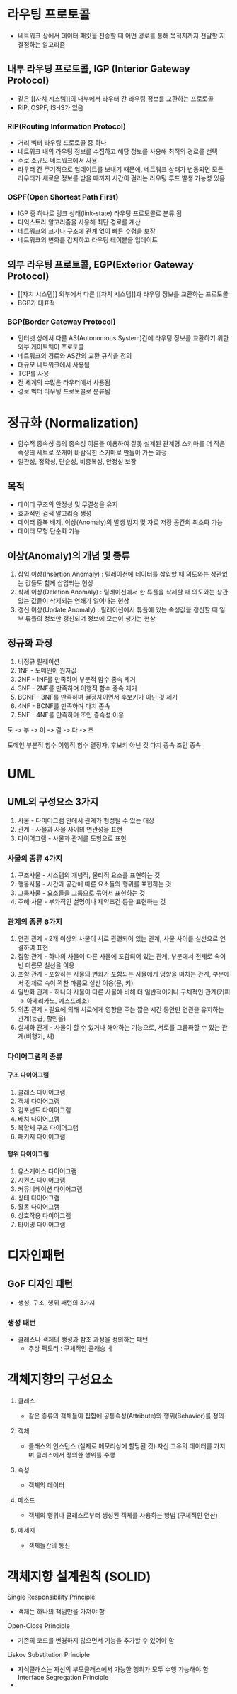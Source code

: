 # 라우팅 프로토콜
- 네트워크 상에서 데이터 패킷을 전송할 때 어떤 경로를 통해 목적지까지 전달할 지 결정하는 알고리즘

## 내부 라우팅 프로토콜, IGP (Interior Gateway Protocol)
- 같은 [[자치 시스템]]의 내부에서 라우터 간 라우팅 정보를 교환하는 프로토콜
- RIP, OSPF, IS-IS가 있음

### RIP(Routing Information Protocol)
- 거리 벡터 라우팅 프로토콜 중 하나
- 네트워크 내의 라우팅 정보를 수집하고 해당 정보를 사용해 최적의 경로를 선택
- 주로 소규모 네트워크에서 사용
- 라우터 간 주기적으로 업데이트를 보내기 때문에, 네트워크 상태가 변동되면 모든 라우터가 새로운 정보를 받을 때까지 시간이 걸리는 라우팅 루프 발생 가능성 있음

### OSPF(Open Shortest Path First)
- IGP 중 하나로 링크 상태(link-state) 라우팅 프로토콜로 분류 됨
- 다익스트라 알고리즘을 사용해 최단 경로를 계산
- 네트워크의 크기나 구조에 관계 없이 빠른 수렴을 보장
- 네트워크의 변화를 감지하고 라우팅 테이블을 업데이트

## 외부 라우팅 프로토콜, EGP(Exterior Gateway Protocol)
- [[자치 시스템]] 외부에서 다른 [[자치 시스템]]과 라우팅 정보를 교환하는 프로토콜
- BGP가 대표적

### BGP(Border Gateway Protocol)
- 인터넷 상에서 다른 AS(Autonomous System)간에 라우팅 정보를 교환하기 위한 외부 게이트웨이 프로토콜
- 네트워크의 경로와 AS간의 교환 규칙을 정의
- 대규모 네트워크에서 사용됨
- TCP를 사용
- 전 세계의 수많은 라우터에서 사용됨
- 경로 벡터 라우팅 프로토콜로 분류됨

# 정규화 (Normalization)
- 함수적 종속성 등의 종속성 이론을 이용하여 잘못 설계된 관계형 스키마를 더 작은 속성의 세트로 쪼개어 바람직한 스키마로 만들어 가는 과정
- 일관성, 정확성, 단순성, 비중복성, 안정성 보장

## 목적
- 데이터 구조의 안정성 및 무결성을 유지
- 효과적인 검색 알고리즘 생성
- 데이터 중복 배제, 이상(Anomaly)의 발생 방지 및 자료 저장 공간의 최소화 가능
- 데이터 모형 단순화 가능

## 이상(Anomaly)의 개념 및 종류

1. 삽입 이상(Insertion Anomaly) : 릴레이션에 데이터를 삽입할 때 의도와는 상관없는 값들도 함께 삽입되는 현상
2. 삭제 이상(Deletion Anomaly) : 릴레이션에서 한 튜플을 삭제할 때 의도와는 상관없는 값들이 삭제되는 연쇄가 일어나는 현상
3. 갱신 이상(Update Anomaly) : 릴레이션에서 튜플에 있는 속성값을 갱신할 때 일부 튜플의 정보만 갱신되며 정보에 모순이 생기는 현상

## 정규화 과정

1. 비정규 릴레이션
2. 1NF - 도메인이 원자값
3. 2NF - 1NF를 만족하며 부분적 함수 종속 제거
4. 3NF - 2NF를 만족하며 이행적 함수 종속 제거
5. BCNF - 3NF를 만족하며 결정자이면서 후보키가 아닌 것 제거
6. 4NF - BCNF를 만족하며 다치 종속
7. 5NF - 4NF를 만족하며 조인 종속성 이용

도 -> 부 -> 이 -> 결 -> 다 -> 조

도메인
부분적 함수
이행적 함수
결정자, 후보키 아닌 것
다치 종속
조인 종속

# UML
## UML의 구성요소 3가지

1. 사물 - 다이어그램 안에서 관계가 형성될 수 있는 대상
2. 관계 - 사물과 사물 사이의 연관성을 표현
3. 다이어그램 - 사물과 관계를 도형으로 표현

### 사물의 종류 4가지

1. 구조사물 - 시스템의 개념적, 물리적 요소를 표현하는 것
2. 행동사물 - 시간과 공간에 따른 요소들의 행위를 표현하는 것
3. 그룹사물 - 요소들을 그룹으로 묶어서 표현하는 것
4. 주해 사물 - 부가적인 설명이나 제약조건 등을 표현하는 것

### 관계의 종류 6가지

1. 연관 관계 - 2개 이상의 사물이 서로 관련되어 있는 관계, 사물 사이를 실선으로 연결하여 표현
2. 집합 관계 - 하나의 사물이 다른 사물에 포함되어 있는 관계, 부분에서 전체로 속이 빈 마름모 실선을 이용
3. 포함 관계 - 포함하는 사물의 변화가 포함되는 사물에게 영향을 미치는 관계, 부분에서 전체로 속이 꽉찬 마름모 실선 이용(문, 키)
4. 일반화 관계 - 하나의 사물이 다른 사물에 비해 더 일반적이거나 구체적인 관계(커피 -> 아메리카노, 에스프레소)
5. 의존 관계 - 필요에 의해 서로에게 영향을 주는 짧은 시간 동안만 연관을 유지하는 관계(등급, 할인율)
6. 실체화 관계 - 사물이 할 수 있거나 해야하는 기능으로, 서로를 그룹화할 수 있는 관계(비행기, 새)

### 다이어그램의 종류

#### 구조 다이어그램
1. 클래스 다이어그램
2. 객체 다이어그램
3. 컴포넌트 다이어그램
4. 배치 다이어그램
5. 복합체 구조 다이어그램
6. 패키지 다이어그램

#### 행위 다이어그램
1. 유스케이스 다이어그램
2. 시퀀스 다이어그램
3. 커뮤니케이션 다이어그램
4. 상태 다이어그램
5. 활동 다이어그램
6. 상호작용 다이어그램
7. 타이밍 다이어그램

# 디자인패턴

## GoF 디자인 패턴
- 생성, 구조, 행위 패턴의 3가지

### 생성 패턴
- 클래스나 객체의 생성과 참조 과정을 정의하는 패턴
	- 추상 팩토리 : 구체적인 클래승 ㅔ

# 객체지향의 구성요소

1. 클래스
	- 같은 종류의 객체들이 집합에 공통속성(Attribute)와 행위(Behavior)를 정의

2. 객체
	- 클래스의 인스턴스 (실제로 메모리상에 할당된 것) 자신 고유의 데이터를 가지며 클래스에서 정의한 행위를 수행
3. 속성
	- 객체의 데이터
4. 메소드
	- 객체의 행위나 클래스로부터 생성된 객체를 사용하는 방법 (구체적인 연산)
5. 메세지
	- 객체들간의 통신

# 객체지향 설계원칙 (SOLID)

Single Responsibility Principle
- 객체는 하나의 책임만을 가져야 함

Open-Close Principle
- 기존의 코드를 변경하지 않으면서 기능을 추가할 수 있어야 함

Liskov Substitution Principle
- 자식클래스는 자신의 부모클래스에서 가능한 행위가 모두 수행 가능해야 함
Interface Segregation Principle
- 